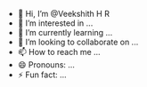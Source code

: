 - 👋 Hi, I’m @Veekshith H R
- 👀 I’m interested in ...
- 🌱 I’m currently learning ...
- 💞️ I’m looking to collaborate on ...
- 📫 How to reach me ...
- 😄 Pronouns: ...
- ⚡ Fun fact: ...

<!---
Veekshithhr/Veekshithhr is a ✨ special ✨ repository because its `README.md` (this file) appears on your GitHub profile.
You can click the Preview link to take a look at your changes.
--->

